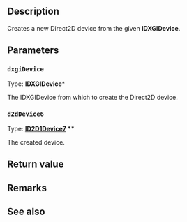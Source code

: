 ## Description

Creates a new Direct2D device from the given **IDXGIDevice**.

## Parameters

### `dxgiDevice`

Type: **IDXGIDevice***

The IDXGIDevice from which to create the Direct2D device.

### `d2dDevice6`

Type: **[ID2D1Device7](https://learn.microsoft.com/windows/win32/api/d2d1_3/nn-d2d1_3-id2d1device7) \*\***

The created device.

## Return value

## Remarks

## See also